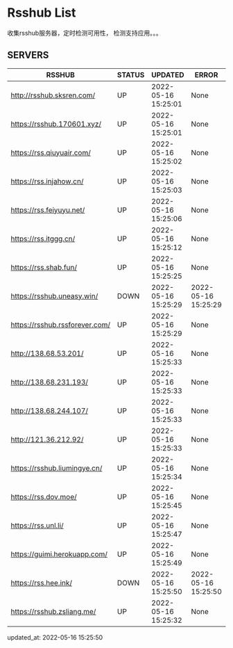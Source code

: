 # Rsshub List

收集rsshub服务器，定时检测可用性， 检测支持应用。。。


## SERVERS

|  RSSHUB   | STATUS  | UPDATED  | ERROR  | TWITTER |  
|  ----  | ----  | ----  | ----  | ---- |  
| http://rsshub.sksren.com/ | UP | 2022-05-16 15:25:01 | None |OK|  
| https://rsshub.170601.xyz/ | UP | 2022-05-16 15:25:01 | None |OK|  
| https://rss.qiuyuair.com/ | UP | 2022-05-16 15:25:02 | None ||  
| https://rss.injahow.cn/ | UP | 2022-05-16 15:25:03 | None ||  
| https://rss.feiyuyu.net/ | UP | 2022-05-16 15:25:06 | None ||  
| https://rss.itggg.cn/ | UP | 2022-05-16 15:25:12 | None ||  
| https://rss.shab.fun/ | UP | 2022-05-16 15:25:25 | None |OK|  
| https://rsshub.uneasy.win/ | DOWN | 2022-05-16 15:25:29 | 2022-05-16 15:25:29 |  
| https://rsshub.rssforever.com/ | UP | 2022-05-16 15:25:29 | None |OK|  
| http://138.68.53.201/ | UP | 2022-05-16 15:25:33 | None ||  
| http://138.68.231.193/ | UP | 2022-05-16 15:25:33 | None ||  
| http://138.68.244.107/ | UP | 2022-05-16 15:25:33 | None ||  
| http://121.36.212.92/ | UP | 2022-05-16 15:25:33 | None ||  
| https://rsshub.liumingye.cn/ | UP | 2022-05-16 15:25:34 | None ||  
| https://rss.dov.moe/ | UP | 2022-05-16 15:25:45 | None |OK|  
| https://rss.unl.li/ | UP | 2022-05-16 15:25:47 | None ||  
| https://guimi.herokuapp.com/ | UP | 2022-05-16 15:25:49 | None ||  
| https://rss.hee.ink/ | DOWN | 2022-05-16 15:25:50 | 2022-05-16 15:25:50 |  
| https://rsshub.zsliang.me/ | UP | 2022-05-16 15:25:32 | None |OK|  
  

updated_at: 2022-05-16 15:25:50  
